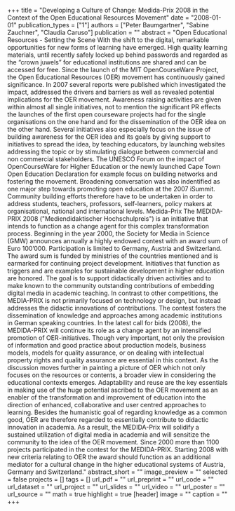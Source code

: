 +++
title = "Developing a Culture of Change: Medida-Prix 2008 in the Context of the Open Educational Resources Movement"
date = "2008-01-01"
publication_types = ["1"]
authors = ["Peter Baumgartner", "Sabine Zauchner", "Claudia Caruso"]
publication = ""
abstract = "Open Educational Resources - Setting the Scene With the shift to the digital, remarkable opportunities for new forms of learning have emerged. High quality learning materials, until recently safely locked up behind passwords and regarded as the “crown juwels” for educational institutions are shared and can be accessed for free. Since the launch of the MIT OpenCourseWare Project, the Open Educational Resources (OER) movement has continuously gained significance. In 2007 several reports were published which investigated the impact, addressed the drivers and barriers as well as revealed potential implications for the OER movement. Awareness raising activities are given within almost all single initiatives, not to mention the significant PR effects the launches of the first open courseware projects had for the single organisations on the one hand and for the dissemination of the OER idea on the other hand. Several initiatives also especially focus on the issue of building awareness for the OER idea and its goals by giving support to initiatives to spread the idea, by teaching educators, by launching websites addressing the topic or by stimulating dialogue between commercial and non commercial stakeholders. The UNESCO Forum on the impact of OpenCourseWare for Higher Education or the newly launched Cape Town Open Education Declaration for example focus on building networks and fostering the movement. Broadening conversation was also indentified as one major step towards promoting open education at the 2007 iSummit. Community building efforts therefore have to be undertaken in order to address students, teachers, professors, self-learners, policy makers at organisational, national and international levels. Medida-Prix The MEDIDA-PRIX 2008 (\"Mediendidaktischer Hochschulpreis\") is an initiative that intends to function as a change agent for this complex transformation process. Beginning in the year 2000, the Society for Media in Science (GMW) announces annually a highly endowed contest with an award sum of Euro 100’000. Participation is limited to Germany, Austria and Switzerland. The award sum is funded by ministries of the countries mentioned and is earmarked for continuing project development. Initiatives that function as triggers and are examples for sustainable development in higher education are honored. The goal is to support didactically driven activities and to make known to the community outstanding contributions of embedding digital media in academic teaching. In contrast to other competitions, the MEDIA-PRIX is not primarily focused on technology or design, but instead addresses the didactic innovations of contributions. The contest fosters the dissemination of knowledge and approaches among academic institutions in German speaking countries. In the latest call for bids (2008), the MEDIDA-PRIX will continue its role as a change agent by an intensified promotion of OER-initiatives. Though very important, not only the provision of information and good practice about production models, business models, models for quality assurance, or on dealing with intellectual property rights and quality assurance are essential in this context. As the discussion moves further in painting a picture of OER which not only focuses on the resources or contents, a broader view in considering the educational contexts emerges. Adaptability and reuse are the key essentials in making use of the huge potential ascribed to the OER movement as an enabler of the transformation and improvement of education into the direction of enhanced, collaborative and user centred approaches to learning. Besides the humanistic goal of regarding knowledge as a common good, OER are therefore regarded to essentially contribute to didactic innovation in academia. As a result, the MEDIDA-Prix will solidify a sustained utilization of digital media in academia and will sensitize the community to the idea of the OER movement. Since 2000 more than 1100 projects participated in the contest for the MEDIDA-PRIX. Starting 2008 with new criteria relating to OER the award should function as an additional mediator for a cultural change in the higher educational systems of Austria, Germany and Switzerland."
abstract_short = ""
image_preview = ""
selected = false
projects = []
tags = []
url_pdf = ""
url_preprint = ""
url_code = ""
url_dataset = ""
url_project = ""
url_slides = ""
url_video = ""
url_poster = ""
url_source = ""
math = true
highlight = true
[header]
image = ""
caption = ""
+++

